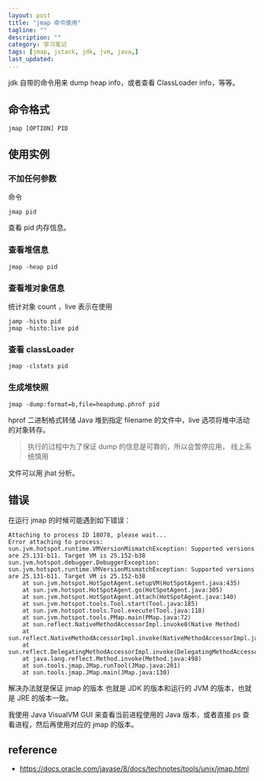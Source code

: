 ```yaml
---
layout: post
title: "jmap 命令使用"
tagline: ""
description: ""
category: 学习笔记
tags: [jmap, jstack, jdk, jvm, java,]
last_updated:
---
```


jdk 自带的命令用来 dump heap info，或者查看 ClassLoader info，等等。

## 命令格式

    jmap [OPTION] PID

## 使用实例

### 不加任何参数

命令

    jmap pid

查看 pid 内存信息。

### 查看堆信息

    jmap -heap pid

### 查看堆对象信息
统计对象 count ，live 表示在使用

    jamp -histo pid
    jmap -histo:live pid

### 查看 classLoader

    jmap -clstats pid

### 生成堆快照

    jmap -dump:format=b,file=heapdump.phrof pid

hprof 二进制格式转储 Java 堆到指定 filename 的文件中，live 选项将堆中活动的对象转存。

> 执行的过程中为了保证 dump 的信息是可靠的，所以会暂停应用， 线上系统慎用

文件可以用 jhat 分析。

## 错误

在运行 jmap 的时候可能遇到如下错误：

    Attaching to process ID 18078, please wait...
    Error attaching to process: sun.jvm.hotspot.runtime.VMVersionMismatchException: Supported versions are 25.131-b11. Target VM is 25.152-b38
    sun.jvm.hotspot.debugger.DebuggerException: sun.jvm.hotspot.runtime.VMVersionMismatchException: Supported versions are 25.131-b11. Target VM is 25.152-b38
        at sun.jvm.hotspot.HotSpotAgent.setupVM(HotSpotAgent.java:435)
        at sun.jvm.hotspot.HotSpotAgent.go(HotSpotAgent.java:305)
        at sun.jvm.hotspot.HotSpotAgent.attach(HotSpotAgent.java:140)
        at sun.jvm.hotspot.tools.Tool.start(Tool.java:185)
        at sun.jvm.hotspot.tools.Tool.execute(Tool.java:118)
        at sun.jvm.hotspot.tools.PMap.main(PMap.java:72)
        at sun.reflect.NativeMethodAccessorImpl.invoke0(Native Method)
        at sun.reflect.NativeMethodAccessorImpl.invoke(NativeMethodAccessorImpl.java:62)
        at sun.reflect.DelegatingMethodAccessorImpl.invoke(DelegatingMethodAccessorImpl.java:43)
        at java.lang.reflect.Method.invoke(Method.java:498)
        at sun.tools.jmap.JMap.runTool(JMap.java:201)
        at sun.tools.jmap.JMap.main(JMap.java:130)

解决办法就是保证 jmap 的版本 也就是 JDK 的版本和运行的 JVM 的版本，也就是 JRE 的版本一致。

我使用 Java VisualVM GUI 来查看当前进程使用的 Java 版本，或者直接 ps 查看进程，然后再使用对应的 jmap 的版本。


## reference

- <https://docs.oracle.com/javase/8/docs/technotes/tools/unix/jmap.html>
